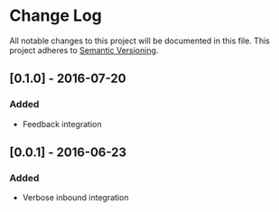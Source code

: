 # Change Log
All notable changes to this project will be documented in this file.
This project adheres to [Semantic Versioning](http://semver.org/).

## [0.1.0] - 2016-07-20
### Added
- Feedback integration

## [0.0.1] - 2016-06-23
### Added
- Verbose inbound integration
